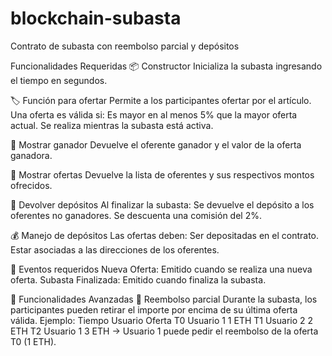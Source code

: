 # blockchain-subasta
Contrato de subasta con reembolso parcial y depósitos

Funcionalidades Requeridas
📦 Constructor
Inicializa la subasta ingresando el tiempo en segundos.

🏷️ Función para ofertar
	Permite a los participantes ofertar por el artículo.
	Una oferta es válida si:
	Es mayor en al menos 5% que la mayor oferta actual.
	Se realiza mientras la subasta está activa.
 
🥇 Mostrar ganador
	Devuelve el oferente ganador y el valor de la oferta ganadora.
 
📜 Mostrar ofertas
	Devuelve la lista de oferentes y sus respectivos montos ofrecidos.
 
💸 Devolver depósitos
	Al finalizar la subasta:
	Se devuelve el depósito a los oferentes no ganadores.
	Se descuenta una comisión del 2%.
 
💰 Manejo de depósitos
	Las ofertas deben:
	Ser depositadas en el contrato.
	Estar asociadas a las direcciones de los oferentes.
 
📢 Eventos requeridos
	Nueva Oferta: Emitido cuando se realiza una nueva oferta.
	Subasta Finalizada: Emitido cuando finaliza la subasta.
 
🚀 Funcionalidades Avanzadas
🔁 Reembolso parcial
Durante la subasta, los participantes pueden retirar el importe por encima de su última oferta válida.
Ejemplo:
Tiempo	Usuario	Oferta
T0	Usuario 1	1 ETH
T1	Usuario 2	2 ETH
T2	Usuario 1	3 ETH
→ Usuario 1 puede pedir el reembolso de la oferta T0 (1 ETH).

